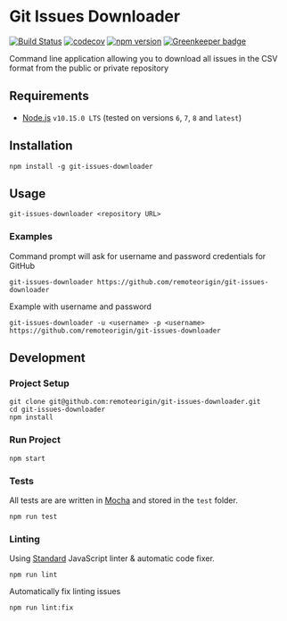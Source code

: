 # Git Issues Downloader

[![Build Status](https://travis-ci.org/remoteorigin/git-issues-downloader.svg?branch=master)](https://travis-ci.org/remoteorigin/git-issues-downloader)
[![codecov](https://codecov.io/gh/remoteorigin/git-issues-downloader/branch/master/graph/badge.svg)](https://codecov.io/gh/remoteorigin/git-issues-downloader)
[![npm version](https://badge.fury.io/js/git-issues-downloader.svg)](https://badge.fury.io/js/git-issues-downloader)
[![Greenkeeper badge](https://badges.greenkeeper.io/remoteorigin/git-issues-downloader.svg)](https://greenkeeper.io/)

Command line application allowing you to download all issues in the CSV format from the public or private repository

## Requirements

- [Node.js](https://nodejs.org) `v10.15.0 LTS` (tested on versions `6`, `7`, `8` and `latest`)

## Installation

    npm install -g git-issues-downloader

## Usage

    git-issues-downloader <repository URL>

### Examples

Command prompt will ask for username and password credentials for GitHub

    git-issues-downloader https://github.com/remoteorigin/git-issues-downloader

Example with username and password

    git-issues-downloader -u <username> -p <username> https://github.com/remoteorigin/git-issues-downloader

## Development

### Project Setup

    git clone git@github.com:remoteorigin/git-issues-downloader.git
    cd git-issues-downloader
    npm install

### Run Project

    npm start

### Tests

All tests are are written in [Mocha](https://mochajs.org/) and stored in the `test` folder.

    npm run test

### Linting

Using [Standard](https://github.com/feross/standard) JavaScript linter & automatic code fixer.

    npm run lint

Automatically fix linting issues

    npm run lint:fix
